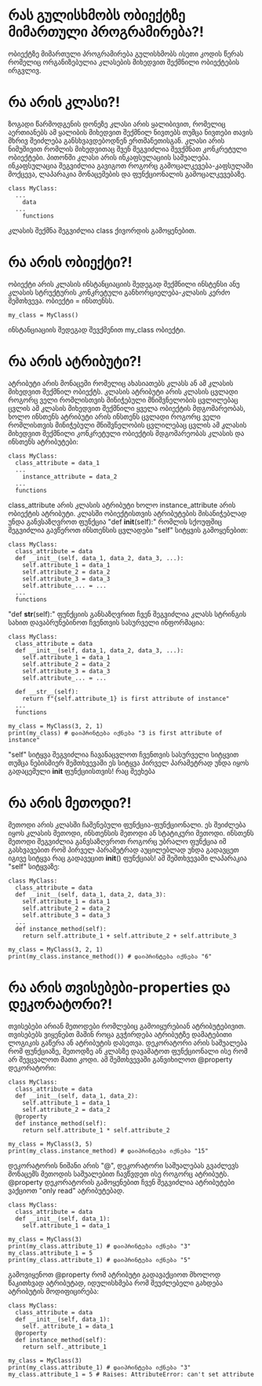 # **რას გულისხმობს ობიექტზე მიმართული პროგრამირება?!**
ობიექტზე მიმართული პროგრამირება გულისხმობს ისეთი კოდის წერას რომელიც ორგანიზებულია კლასების მიხედვით შექმნილი ობიექტების ირგვლივ.

# **რა არის კლასი?!**
ზოგადი წარმოდგენის დონეზე კლასი არის ყალიბივით, რომელიც აერთიანებს ამ ყალიბის მიხედვით შექმნილ ნივთებს თუმცა ნივთები თავის მხრივ შეიძლება განსხვავდებოდნენ ერთმანეთისგან. კლასი არის ნიმუშივით რომლის მიხედვითაც შვენ შეგვიძლია შევქმნათ კონკრეტული ობიექტები.
პითონში კლასი არის ინკაფსულაციის საშუალება. ინკაფსულაცია შეგვიძლია გავიგოთ როგორც გამოცალკევება-კაფსულაში მოქცევა, ლაპარაკია მონაცემების და ფუნქციონალის გამოცალკევებაზე. 

```
class MyClass:
  ...
    data
  ...
    functions
```
კლასის შექმნა შეგვიძლია class ქივორდის გამოყენებით.

# **რა არის ობიექტი?!**
ობიექტი არის კლასის ინსტანციაციის შედეგად შექმნილი ინსტენსი ანუ კლასის სტრუქტურის კონკრეტული განხორციელება-კლასის კერძო შემთხვევა.
ობიექტი = ინსთენსს.
```
my_class = MyClass()
```
ინსტანციაციის შედეგად შევქმენით my_class ობიექტი.

# **რა არის ატრიბუტი?!**
ატრიბუტი არის მონაცემი რომელიც ახასიათებს კლასს ან ამ კლასის მიხედვით შექმნილ ობიექტს.
კლასის ატრიბუტი არის კლასის ცვლადი როგორც ველი რომლისთვის მინიჭებული მნიშვნელობის ცვლილებაც ცვლის ამ კლასის მიხედვით შექმნილი ყველა ობიექტის მდგომარეობას, ხოლო ინსთენს ატრიბუტი არის ინსთენს ცვლადი როგორც ველი რომლისთვის მინიჭებული მნიშვნელობის ცვლილებაც ცვლის ამ კლასის მიხედვით შექმნილი კონკრეტული ობიექტის მდგომარეობას
კლასის და ინსთენს ატრიბუტები:
```
class MyClass:
  class_attribute = data_1
  ...
    instance_attribute = data_2
  ...
  functions
```
class_attribute არის კლასის ატრიბუტი ხოლო instance_attribute არის ობიექტის ატრიბუტი. კლასში ობიექტისთვის ატრიბუტების მისანიჭებლად უნდა განვსაზღვროთ ფუნქცია "def __init__(self):" რომლის სქოუფშიც შეგვიძლია გავწეროთ ინსთენსის ცვლადები "self" სიტყვის გამოყენებით:
```
class MyClass:
  class_attribute = data
  def __init__(self, data_1, data_2, data_3, ...):
    self.attribute_1 = data_1
    self.attribute_2 = data_2
    self.attribute_3 = data_3
    self.attribute_... = ...
  ...
  functions
```
"def __str__(self):" ფუნქციის განსაზღვრით ჩვენ შეგვიძლია კლასს სტრინგის სახით დავაბრუნებინოთ ჩვენთვის სასურველი ინფორმაცია:
```
class MyClass:
  class_attribute = data
  def __init__(self, data_1, data_2, data_3, ...):
    self.attribute_1 = data_1
    self.attribute_2 = data_2
    self.attribute_3 = data_3
    self.attribute_... = ...

  def __str__(self):
    return f"{self.attribute_1} is first attribute of instance"
  ...
  functions

my_class = MyClass(3, 2, 1)
print(my_class) # დაიპრინტება იქნება "3 is first attribute of instance"
```

"self" სიტყვა შეგვიძლია ჩავანაცვლოთ ჩვენთვის სასურველი სიტყვით თუმცა ნებისმიერ შემთხვევაში ეს სიტყვა პირველ პარამეტრად უნდა იყოს გადაცემული __init__ ფუნქციისთვის! რაც შეეხება 

# **რა არის მეთოდი?!**
მეთოდი არის კლასში ჩაშენებული ფუნქცია-ფუნქციონალი. ეს შეიძლება იყოს კლასის მეთოდი, ინსთენსის მეთოდი ან სტატიკური მეთოდი.
ინსთენს მეთოდი შეგვიძლია განვსაზღვროთ როგორც უბრალო ფუნქცია იმ გასხვავებით რომ პირველ პარამეტრად აუცილებლად უნდა გადავცეთ იგივე სიტყვა რაც გადავეცით __init__() ფუნქციას! ამ შემთხვევაში ლაპარაკია "self" სიტყვაზე:
```  
class MyClass:
  class_attribute = data
  def __init__(self, data_1, data_2, data_3):
    self.attribute_1 = data_1
    self.attribute_2 = data_2
    self.attribute_3 = data_3
  ...
  def instance_method(self):
    return self.attribute_1 + self.attribute_2 + self.attribute_3

my_class = MyClass(3, 2, 1)
print(my_class.instance_method()) # დაიპრინტება იქნება "6"
```
# **რა არის თვისებები-properties და დეკორატორი?!**
თვისებები არიან მეთოდები რომლებიც გამოიყურებიან ატრიბუტებივით. თვისებებს ვიყენებთ მაშინ როცა გვჭირდება ატრიბუტზე დამატებითი ლოგიკის გაწერა ან ატრიბუტის დასეთვა.
დეკორატორი არის საშუალება რომ ფუნქციაზე, მეთოდზე ან კლასზე დავამატოთ ფუნქციონალი ისე რომ არ შევცვალოთ მათი კოდი.
ამ შემთხვევაში განვიხილოთ @property დეკორატორი:
```  
class MyClass:
  class_attribute = data
  def __init__(self, data_1, data_2):
    self.attribute_1 = data_1
    self.attribute_2 = data_2
  @property
  def instance_method(self):
    return self.attribute_1 * self.attribute_2

my_class = MyClass(3, 5)
print(my_class.instance_method) # დაიპრინტება იქნება "15"
```
დეკორატორის ნიშანი არის "@", დეკორატორი საშუალებას გვაძლევს მონაცემს მეთოდის საშუალებით ჩავწვდეთ ისე როგორც ატრიბუტს.
@property დეკორატორის გამოყენებით ჩვენ შეგვიძლია ატრიბუტები ვაქციოთ "only read" ატრიბუტებად.
```  
class MyClass:
  class_attribute = data
  def __init__(self, data_1):
    self.attribute_1 = data_1

my_class = MyClass(3)
print(my_class.attribute_1) # დაიპრინტება იქნება "3"
my_class.attribute_1 = 5
print(my_class.attribute_1) # დაიპრინტება იქნება "5"
```
გამოვიყენოთ @property რომ ატრიბუტი გადავაქციოთ მხოლოდ წაკითხვად ატრიბუტად, იდულისხმება რომ შეუძლებელი გახდება ატრიბუტის მოდიფიცირება:

```
class MyClass:
  class_attribute = data
  def __init__(self, data_1):
    self._attribute_1 = data_1
  @property
  def instance_method(self):
    return self._attribute_1

my_class = MyClass(3)
print(my_class.attribute_1) # დაიპრინტება იქნება "3"
my_class.attribute_1 = 5 # Raises: AttributeError: can't set attribute
```





